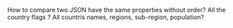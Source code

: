 How to compare two JSON have the same properties without order?
All the country flags ?
All countris names, regions, sub-region, population?